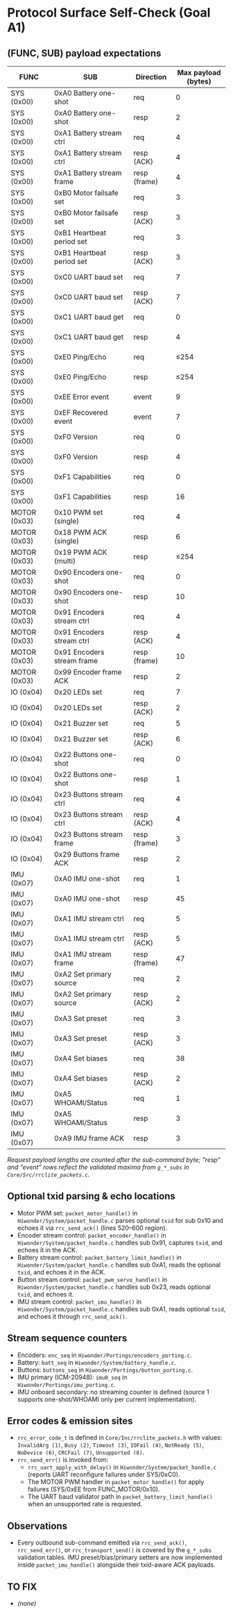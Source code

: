 # Protocol Surface Self-Check (Goal A1)

## (FUNC, SUB) payload expectations

| FUNC | SUB | Direction | Max payload (bytes) |
| --- | --- | --- | --- |
| SYS (0x00) | 0xA0 Battery one-shot | req | 0 |
| SYS (0x00) | 0xA0 Battery one-shot | resp | 2 |
| SYS (0x00) | 0xA1 Battery stream ctrl | req | 4 |
| SYS (0x00) | 0xA1 Battery stream ctrl | resp (ACK) | 4 |
| SYS (0x00) | 0xA1 Battery stream frame | resp (frame) | 4 |
| SYS (0x00) | 0xB0 Motor failsafe set | req | 3 |
| SYS (0x00) | 0xB0 Motor failsafe set | resp (ACK) | 3 |
| SYS (0x00) | 0xB1 Heartbeat period set | req | 3 |
| SYS (0x00) | 0xB1 Heartbeat period set | resp (ACK) | 3 |
| SYS (0x00) | 0xC0 UART baud set | req | 7 |
| SYS (0x00) | 0xC0 UART baud set | resp (ACK) | 7 |
| SYS (0x00) | 0xC1 UART baud get | req | 0 |
| SYS (0x00) | 0xC1 UART baud get | resp | 4 |
| SYS (0x00) | 0xE0 Ping/Echo | req | ≤254 |
| SYS (0x00) | 0xE0 Ping/Echo | resp | ≤254 |
| SYS (0x00) | 0xEE Error event | event | 9 |
| SYS (0x00) | 0xEF Recovered event | event | 7 |
| SYS (0x00) | 0xF0 Version | req | 0 |
| SYS (0x00) | 0xF0 Version | resp | 4 |
| SYS (0x00) | 0xF1 Capabilities | req | 0 |
| SYS (0x00) | 0xF1 Capabilities | resp | 16 |
| MOTOR (0x03) | 0x10 PWM set (single) | req | 4 |
| MOTOR (0x03) | 0x18 PWM ACK (single) | resp | 6 |
| MOTOR (0x03) | 0x19 PWM ACK (multi) | resp | ≤254 |
| MOTOR (0x03) | 0x90 Encoders one-shot | req | 0 |
| MOTOR (0x03) | 0x90 Encoders one-shot | resp | 10 |
| MOTOR (0x03) | 0x91 Encoders stream ctrl | req | 4 |
| MOTOR (0x03) | 0x91 Encoders stream ctrl | resp (ACK) | 4 |
| MOTOR (0x03) | 0x91 Encoders stream frame | resp (frame) | 10 |
| MOTOR (0x03) | 0x99 Encoder frame ACK | resp | 2 |
| IO (0x04) | 0x20 LEDs set | req | 7 |
| IO (0x04) | 0x20 LEDs set | resp (ACK) | 2 |
| IO (0x04) | 0x21 Buzzer set | req | 5 |
| IO (0x04) | 0x21 Buzzer set | resp (ACK) | 6 |
| IO (0x04) | 0x22 Buttons one-shot | req | 0 |
| IO (0x04) | 0x22 Buttons one-shot | resp | 1 |
| IO (0x04) | 0x23 Buttons stream ctrl | req | 4 |
| IO (0x04) | 0x23 Buttons stream ctrl | resp (ACK) | 4 |
| IO (0x04) | 0x23 Buttons stream frame | resp (frame) | 3 |
| IO (0x04) | 0x29 Buttons frame ACK | resp | 2 |
| IMU (0x07) | 0xA0 IMU one-shot | req | 1 |
| IMU (0x07) | 0xA0 IMU one-shot | resp | 45 |
| IMU (0x07) | 0xA1 IMU stream ctrl | req | 5 |
| IMU (0x07) | 0xA1 IMU stream ctrl | resp (ACK) | 5 |
| IMU (0x07) | 0xA1 IMU stream frame | resp (frame) | 47 |
| IMU (0x07) | 0xA2 Set primary source | req | 2 |
| IMU (0x07) | 0xA2 Set primary source | resp (ACK) | 2 |
| IMU (0x07) | 0xA3 Set preset | req | 3 |
| IMU (0x07) | 0xA3 Set preset | resp (ACK) | 3 |
| IMU (0x07) | 0xA4 Set biases | req | 38 |
| IMU (0x07) | 0xA4 Set biases | resp (ACK) | 2 |
| IMU (0x07) | 0xA5 WHOAMI/Status | req | 1 |
| IMU (0x07) | 0xA5 WHOAMI/Status | resp | 3 |
| IMU (0x07) | 0xA9 IMU frame ACK | resp | 3 |

*Request payload lengths are counted after the sub-command byte; “resp” and “event” rows reflect the validated maxima from `g_*_subs` in `Core/Src/rrclite_packets.c`.*

## Optional txid parsing & echo locations

- Motor PWM set: `packet_motor_handle()` in `Hiwonder/System/packet_handle.c` parses optional `txid` for sub 0x10 and echoes it via `rrc_send_ack()` (lines 520–600 region).
- Encoder stream control: `packet_encoder_handle()` in `Hiwonder/System/packet_handle.c` handles sub 0x91, captures `txid`, and echoes it in the ACK.
- Battery stream control: `packet_battery_limit_handle()` in `Hiwonder/System/packet_handle.c` handles sub 0xA1, reads the optional `txid`, and echoes it in the ACK.
- Button stream control: `packet_pwm_servo_handle()` in `Hiwonder/System/packet_handle.c` handles sub 0x23, reads optional `txid`, and echoes it.
- IMU stream control: `packet_imu_handle()` in `Hiwonder/System/packet_handle.c` handles sub 0xA1, reads optional `txid`, and echoes it through `rrc_send_ack()`.

## Stream sequence counters

- Encoders: `enc_seq` in `Hiwonder/Portings/encoders_porting.c`.
- Battery: `batt_seq` in `Hiwonder/System/battery_handle.c`.
- Buttons: `buttons_seq` in `Hiwonder/Portings/button_porting.c`.
- IMU primary (ICM-20948): `imu0_seq` in `Hiwonder/Portings/imu_porting.c`.
- IMU onboard secondary: no streaming counter is defined (source 1 supports one-shot/WHOAMI only per current implementation).

## Error codes & emission sites

- `rrc_error_code_t` is defined in `Core/Inc/rrclite_packets.h` with values: `InvalidArg (1)`, `Busy (2)`, `Timeout (3)`, `IOFail (4)`, `NotReady (5)`, `NoDevice (6)`, `CRCFail (7)`, `Unsupported (8)`.
- `rrc_send_err()` is invoked from:
  - `rrc_uart_apply_with_delay()` in `Hiwonder/System/packet_handle.c` (reports UART reconfigure failures under SYS/0xC0).
  - The MOTOR PWM handler in `packet_motor_handle()` for apply failures (SYS/0xEE from FUNC_MOTOR/0x10).
  - The UART baud validator path in `packet_battery_limit_handle()` when an unsupported rate is requested.

## Observations

- Every outbound sub-command emitted via `rrc_send_ack()`, `rrc_send_err()`, or `rrc_transport_send()` is covered by the `g_*_subs` validation tables. IMU preset/bias/primary setters are now implemented inside `packet_imu_handle()` alongside their txid-aware ACK payloads.

## TO FIX

- *(none)*
